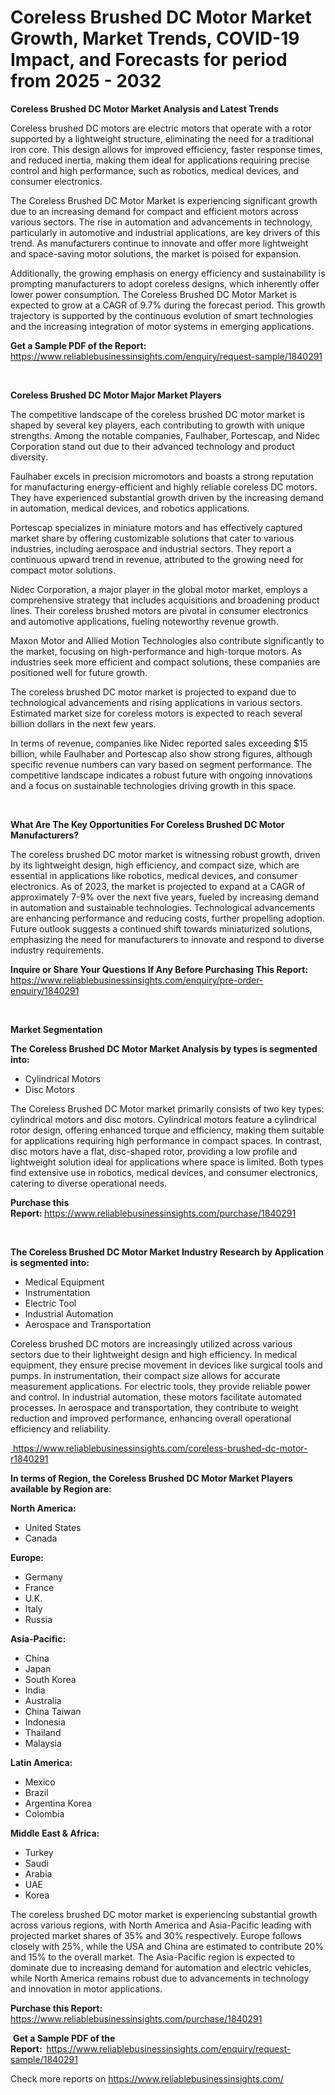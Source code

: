 <p><h1>Coreless Brushed DC Motor Market Growth, Market Trends, COVID-19 Impact, and Forecasts for period from 2025 - 2032</h1></p><p><strong>Coreless Brushed DC Motor Market Analysis and Latest Trends</strong></p>
<p><p>Coreless brushed DC motors are electric motors that operate with a rotor supported by a lightweight structure, eliminating the need for a traditional iron core. This design allows for improved efficiency, faster response times, and reduced inertia, making them ideal for applications requiring precise control and high performance, such as robotics, medical devices, and consumer electronics.</p><p>The Coreless Brushed DC Motor Market is experiencing significant growth due to an increasing demand for compact and efficient motors across various sectors. The rise in automation and advancements in technology, particularly in automotive and industrial applications, are key drivers of this trend. As manufacturers continue to innovate and offer more lightweight and space-saving motor solutions, the market is poised for expansion.</p><p>Additionally, the growing emphasis on energy efficiency and sustainability is prompting manufacturers to adopt coreless designs, which inherently offer lower power consumption. The Coreless Brushed DC Motor Market is expected to grow at a CAGR of 9.7% during the forecast period. This growth trajectory is supported by the continuous evolution of smart technologies and the increasing integration of motor systems in emerging applications.</p></p>
<p><strong>Get a Sample PDF of the Report:&nbsp;</strong> <a href="https://www.reliablebusinessinsights.com/enquiry/request-sample/1840291?utm_campaign=3582&utm_medium=2&utm_source=Github&utm_content=ia&utm_term=11042025&utm_id=coreless-brushed-dc-motor">https://www.reliablebusinessinsights.com/enquiry/request-sample/1840291</a></p>
<p>&nbsp;</p>
<p><strong>Coreless Brushed DC Motor Major Market Players</strong></p>
<p><p>The competitive landscape of the coreless brushed DC motor market is shaped by several key players, each contributing to growth with unique strengths. Among the notable companies, Faulhaber, Portescap, and Nidec Corporation stand out due to their advanced technology and product diversity.</p><p>Faulhaber excels in precision micromotors and boasts a strong reputation for manufacturing energy-efficient and highly reliable coreless DC motors. They have experienced substantial growth driven by the increasing demand in automation, medical devices, and robotics applications. </p><p>Portescap specializes in miniature motors and has effectively captured market share by offering customizable solutions that cater to various industries, including aerospace and industrial sectors. They report a continuous upward trend in revenue, attributed to the growing need for compact motor solutions.</p><p>Nidec Corporation, a major player in the global motor market, employs a comprehensive strategy that includes acquisitions and broadening product lines. Their coreless brushed motors are pivotal in consumer electronics and automotive applications, fueling noteworthy revenue growth.</p><p>Maxon Motor and Allied Motion Technologies also contribute significantly to the market, focusing on high-performance and high-torque motors. As industries seek more efficient and compact solutions, these companies are positioned well for future growth.</p><p>The coreless brushed DC motor market is projected to expand due to technological advancements and rising applications in various sectors. Estimated market size for coreless motors is expected to reach several billion dollars in the next few years.</p><p>In terms of revenue, companies like Nidec reported sales exceeding $15 billion, while Faulhaber and Portescap also show strong figures, although specific revenue numbers can vary based on segment performance. The competitive landscape indicates a robust future with ongoing innovations and a focus on sustainable technologies driving growth in this space.</p></p>
<p>&nbsp;</p>
<p><strong>What Are The Key Opportunities For Coreless Brushed DC Motor Manufacturers?</strong></p>
<p><p>The coreless brushed DC motor market is witnessing robust growth, driven by its lightweight design, high efficiency, and compact size, which are essential in applications like robotics, medical devices, and consumer electronics. As of 2023, the market is projected to expand at a CAGR of approximately 7-9% over the next five years, fueled by increasing demand in automation and sustainable technologies. Technological advancements are enhancing performance and reducing costs, further propelling adoption. Future outlook suggests a continued shift towards miniaturized solutions, emphasizing the need for manufacturers to innovate and respond to diverse industry requirements.</p></p>
<p><strong>Inquire or Share Your Questions If Any Before Purchasing This Report:</strong> <a href="https://www.reliablebusinessinsights.com/enquiry/pre-order-enquiry/1840291?utm_campaign=3582&utm_medium=2&utm_source=Github&utm_content=ia&utm_term=11042025&utm_id=coreless-brushed-dc-motor">https://www.reliablebusinessinsights.com/enquiry/pre-order-enquiry/1840291</a></p>
<p>&nbsp;</p>
<p><strong>Market Segmentation</strong></p>
<p><strong>The Coreless Brushed DC Motor Market Analysis by types is segmented into:</strong></p>
<p><ul><li>Cylindrical Motors</li><li>Disc Motors</li></ul></p>
<p><p>The Coreless Brushed DC Motor market primarily consists of two key types: cylindrical motors and disc motors. Cylindrical motors feature a cylindrical rotor design, offering enhanced torque and efficiency, making them suitable for applications requiring high performance in compact spaces. In contrast, disc motors have a flat, disc-shaped rotor, providing a low profile and lightweight solution ideal for applications where space is limited. Both types find extensive use in robotics, medical devices, and consumer electronics, catering to diverse operational needs.</p></p>
<p><strong>Purchase this Report:&nbsp;</strong><a href="https://www.reliablebusinessinsights.com/purchase/1840291?utm_campaign=3582&utm_medium=2&utm_source=Github&utm_content=ia&utm_term=11042025&utm_id=coreless-brushed-dc-motor">https://www.reliablebusinessinsights.com/purchase/1840291</a></p>
<p>&nbsp;</p>
<p><strong>The Coreless Brushed DC Motor Market Industry Research by Application is segmented into:</strong></p>
<p><ul><li>Medical Equipment</li><li>Instrumentation</li><li>Electric Tool</li><li>Industrial Automation</li><li>Aerospace and Transportation</li></ul></p>
<p><p>Coreless brushed DC motors are increasingly utilized across various sectors due to their lightweight design and high efficiency. In medical equipment, they ensure precise movement in devices like surgical tools and pumps. In instrumentation, their compact size allows for accurate measurement applications. For electric tools, they provide reliable power and control. In industrial automation, these motors facilitate automated processes. In aerospace and transportation, they contribute to weight reduction and improved performance, enhancing overall operational efficiency and reliability.</p></p>
<p><a href="https://www.reliablebusinessinsights.com/coreless-brushed-dc-motor-r1840291?utm_campaign=3582&utm_medium=2&utm_source=Github&utm_content=ia&utm_term=11042025&utm_id=coreless-brushed-dc-motor">&nbsp;https://www.reliablebusinessinsights.com/coreless-brushed-dc-motor-r1840291</a></p>
<p><strong>In terms of Region, the Coreless Brushed DC Motor Market Players available by Region are:</strong></p>
<p>
    <p> <strong> North America: </strong>
        <ul>
            <li>United States</li>
            <li>Canada</li>
        </ul>
        </p> 
    <p> <strong> Europe: </strong>
        <ul>
            <li>Germany</li>
            <li>France</li>
            <li>U.K.</li>
            <li>Italy</li>
            <li>Russia</li>
        </ul>
        </p> 
    <p> <strong> Asia-Pacific: </strong>
        <ul>
            <li>China</li>
            <li>Japan</li>
            <li>South Korea</li>
            <li>India</li>
            <li>Australia</li>
            <li>China Taiwan</li>
            <li>Indonesia</li>
            <li>Thailand</li>
            <li>Malaysia</li>
        </ul>
        </p> 
    <p> <strong> Latin America: </strong>
        <ul>
            <li>Mexico</li>
            <li>Brazil</li>
            <li>Argentina Korea</li>
            <li>Colombia</li>
        </ul>
        </p> 
    <p> <strong> Middle East & Africa: </strong>
        <ul>
            <li>Turkey</li>
            <li>Saudi</li>
            <li>Arabia</li>
            <li>UAE</li>
            <li>Korea</li>
        </ul>
    </p>
    </p>
<p><p>The coreless brushed DC motor market is experiencing substantial growth across various regions, with North America and Asia-Pacific leading with projected market shares of 35% and 30% respectively. Europe follows closely with 25%, while the USA and China are estimated to contribute 20% and 15% to the overall market. The Asia-Pacific region is expected to dominate due to increasing demand for automation and electric vehicles, while North America remains robust due to advancements in technology and innovation in motor applications.</p></p>
<p><strong>Purchase this Report: </strong><a href="https://www.reliablebusinessinsights.com/purchase/1840291?utm_campaign=3582&utm_medium=2&utm_source=Github&utm_content=ia&utm_term=11042025&utm_id=coreless-brushed-dc-motor">https://www.reliablebusinessinsights.com/purchase/1840291</a></p>
<p>&nbsp;<strong>Get a Sample PDF of the Report:&nbsp;&nbsp;</strong><a href="https://www.reliablebusinessinsights.com/enquiry/request-sample/1840291?utm_campaign=3582&utm_medium=2&utm_source=Github&utm_content=ia&utm_term=11042025&utm_id=coreless-brushed-dc-motor">https://www.reliablebusinessinsights.com/enquiry/request-sample/1840291</a></p>
<p><strong></strong></p>
<p>Check more reports on <a href="https://www.reliablebusinessinsights.com/?utm_campaign=3582&utm_medium=2&utm_source=Github&utm_content=ia&utm_term=11042025&utm_id=coreless-brushed-dc-motor">https://www.reliablebusinessinsights.com/</a></p>